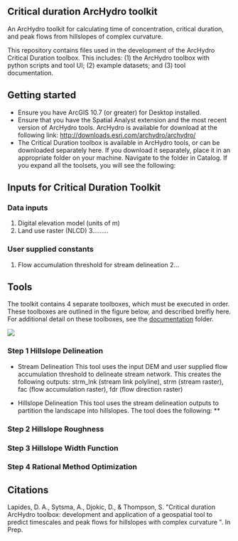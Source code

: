 ## Critical duration ArcHydro toolkit

An ArcHydro toolkit for calculating time of concentration, critical duration, and peak flows from hillslopes of complex curvature.

This repository contains files used in the development of the ArcHydro Critical Duration toolbox. This includes: (1) the ArcHydro toolbox with python scripts and tool UI; (2) example datasets; and (3) tool documentation.

## Getting started

* Ensure you have ArcGIS 10.7 (or greater) for Desktop installed.
* Ensure that you have the Spatial Analyst extension and the most recent version of ArcHydro tools. ArcHydro is available for download at the following link: http://downloads.esri.com/archydro/archydro/
* The Critical Duration toolbox is available in ArcHydro tools, or can be downloaded separately here. If you download it separately, place it in an appropriate folder on your machine. Navigate to the folder in Catalog. If you expand all the toolsets, you will see the following:


## Inputs for Critical Duration Toolkit

### Data inputs
1. Digital elevation model (units of m)
2. Land use raster (NLCD)
3.........


### User supplied constants
1. Flow accumulation threshold for stream delineation
2...

## Tools

The toolkit contains 4 separate toolboxes, which must be executed in order. These toolboxes are outlined in the figure below, and described breifly here. For additional detail on these toolboxes, see the [documentation](https://github.com/anneliesesytsma/archydro_criticalduration/tree/master/documentation) folder.

<img src="https://github.com/anneliesesytsma/archydro_criticalduration/blob/master/figures/gis_process.JPG">


### Step 1 Hillslope Delineation

* Stream Delineation
This tool uses the input DEM and user supplied flow accumulation threshold to delineate stream network. This creates the following outputs: strm_lnk (stream link polyline), strm (stream raster), fac (flow accumulation raster), fdr (flow direction raster)

* Hillslope Delineation
This tool uses the stream delineation outputs to partition the landscape into hillslopes. The tool does the following:
** 

### Step 2 Hillslope Roughness

### Step 3 Hillslope Width Function

### Step 4 Rational Method Optimization

## Citations

Lapides, D. A., Sytsma, A., Djokic, D., & Thompson, S. "Critical duration ArcHydro toolbox: development and application of a geospatial tool to predict timescales and peak flows for hillslopes with complex curvature ". In Prep.



